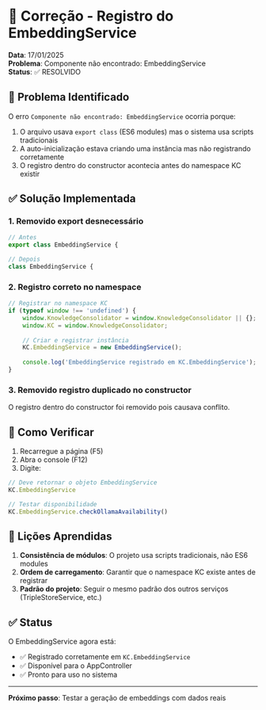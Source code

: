 # 🔧 Correção - Registro do EmbeddingService

**Data**: 17/01/2025  
**Problema**: Componente não encontrado: EmbeddingService  
**Status**: ✅ RESOLVIDO  

## 🐛 Problema Identificado

O erro `Componente não encontrado: EmbeddingService` ocorria porque:

1. O arquivo usava `export class` (ES6 modules) mas o sistema usa scripts tradicionais
2. A auto-inicialização estava criando uma instância mas não registrando corretamente
3. O registro dentro do constructor acontecia antes do namespace KC existir

## ✅ Solução Implementada

### 1. Removido export desnecessário
```javascript
// Antes
export class EmbeddingService {

// Depois  
class EmbeddingService {
```

### 2. Registro correto no namespace
```javascript
// Registrar no namespace KC
if (typeof window !== 'undefined') {
    window.KnowledgeConsolidator = window.KnowledgeConsolidator || {};
    window.KC = window.KnowledgeConsolidator;
    
    // Criar e registrar instância
    KC.EmbeddingService = new EmbeddingService();
    
    console.log('EmbeddingService registrado em KC.EmbeddingService');
}
```

### 3. Removido registro duplicado no constructor
O registro dentro do constructor foi removido pois causava conflito.

## 🧪 Como Verificar

1. Recarregue a página (F5)
2. Abra o console (F12)
3. Digite:
```javascript
// Deve retornar o objeto EmbeddingService
KC.EmbeddingService

// Testar disponibilidade
KC.EmbeddingService.checkOllamaAvailability()
```

## 📝 Lições Aprendidas

1. **Consistência de módulos**: O projeto usa scripts tradicionais, não ES6 modules
2. **Ordem de carregamento**: Garantir que o namespace KC existe antes de registrar
3. **Padrão do projeto**: Seguir o mesmo padrão dos outros serviços (TripleStoreService, etc.)

## ✅ Status

O EmbeddingService agora está:
- ✅ Registrado corretamente em `KC.EmbeddingService`
- ✅ Disponível para o AppController
- ✅ Pronto para uso no sistema

---

**Próximo passo**: Testar a geração de embeddings com dados reais
